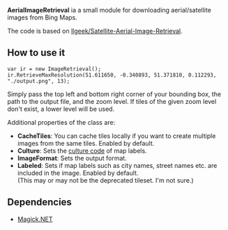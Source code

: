 **AerialImageRetrieval** ia a small module for downloading aerial/satellite images from Bing Maps.

The code is based on [llgeek/Satellite-Aerial-Image-Retrieval](https://github.com/llgeek/Satellite-Aerial-Image-Retrieval).

## How to use it

    var ir = new ImageRetrieval();
    ir.RetrieveMaxResolution(51.611650, -0.340893, 51.371810, 0.112293, "./output.png", 13);

Simply pass the top left and bottom right corner of your bounding box, the path to the output file, and the zoom level.
If tiles of the given zoom level don't exist, a lower level will be used.

Additional properties of the class are:

* **CacheTiles**: You can cache tiles locally if you want to create multiple images from the same tiles. Enabled by default.
* **Culture**: Sets the [culture code](https://docs.microsoft.com/en-us/bingmaps/rest-services/common-parameters-and-types/supported-culture-codes) of map labels.
* **ImageFormat**: Sets the output format.
* **Labeled**: Sets if map labels such as city names, street names etc. are included in the image. Enabled by default.  
  (This may or may not be the deprecated tileset. I'm not sure.)

## Dependencies
* [Magick.NET](https://github.com/dlemstra/Magick.NET/)
